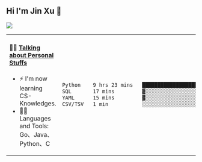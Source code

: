 
## Hi I'm Jin Xu 👋
![](https://komarev.com/ghpvc/?username=jiayouxujin&color=brightgreen&label=PROFILE+VIEWS)



<table align="center">
<tr>
<td valign="top" width="60%">

#### 🏋️‍♀️ <a href="https://github.com/jiayouxujin" target="_blank">Talking about Personal Stuffs</a>
<!-- recent_releases starts -->

- ⚡  I'm now learning CS-Knowledges.  
- 🏊‍♂️ Languages and Tools: Go、Java、Python、C
<!-- recent_releases ends -->
</td>
<td>
 
<!--START_SECTION:waka-->

```txt
Python    9 hrs 23 mins   ███████████████████████▓░   94.15 %
SQL       17 mins         ▓░░░░░░░░░░░░░░░░░░░░░░░░   02.95 %
YAML      15 mins         ▓░░░░░░░░░░░░░░░░░░░░░░░░   02.61 %
CSV/TSV   1 min           ░░░░░░░░░░░░░░░░░░░░░░░░░   00.29 %
```

<!--END_SECTION:waka-->
 
</td>
</tr>
</table>





